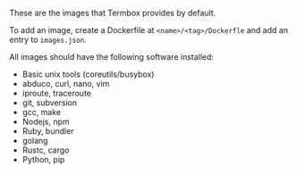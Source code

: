 These are the images that Termbox provides by default.

To add an image, create a Dockerfile at `<name>/<tag>/Dockerfle` and add an
entry to `images.json`.

All images should have the following software installed:

* Basic unix tools (coreutils/busybox)
* abduco, curl, nano, vim
* iproute, traceroute
* git, subversion
* gcc, make
* Nodejs, npm
* Ruby, bundler
* golang
* Rustc, cargo
* Python, pip
